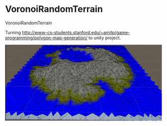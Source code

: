# VoronoiRandomTerrain
VoronoiRandomTerrain

Turning http://www-cs-students.stanford.edu/~amitp/game-programming/polygon-map-generation/ to unity project.

![](https://github.com/Tangoyzx/VoronoiRandomTerrain/blob/master/example.jpg)
